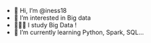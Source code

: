 - 👋 Hi, I’m @iness18
- 👀 I’m interested in Big data
- 👨🏻‍💻 I study Big Data !  
- 🌱 I’m currently learning Python, Spark, SQL...
